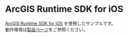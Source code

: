 # ArcGIS Runtime SDK for iOS

[ArcGIS Runtime SDK for iOS](https://developers.arcgis.com/ios/) を使用したサンプルです。  
動作環境は[製品ページ](https://www.esrij.com/products/arcgis-runtime-sdk-for-ios/environments/)をご参照ください。
